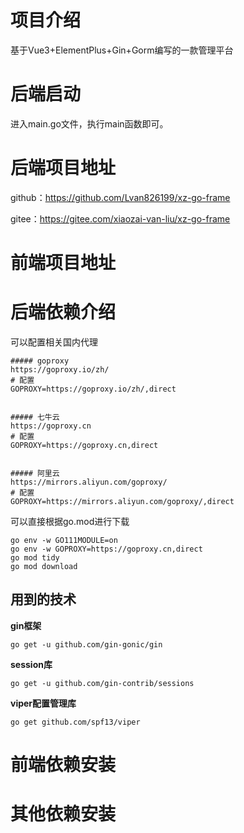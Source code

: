 # 项目介绍

基于Vue3+ElementPlus+Gin+Gorm编写的一款管理平台

# 后端启动

进入main.go文件，执行main函数即可。

# 后端项目地址

github：https://github.com/Lvan826199/xz-go-frame

gitee：https://gitee.com/xiaozai-van-liu/xz-go-frame

# 前端项目地址


# 后端依赖介绍

可以配置相关国内代理

```shell
##### goproxy
https://goproxy.io/zh/
# 配置
GOPROXY=https://goproxy.io/zh/,direct


##### 七牛云
https://goproxy.cn
# 配置
GOPROXY=https://goproxy.cn,direct


##### 阿里云
https://mirrors.aliyun.com/goproxy/
# 配置
GOPROXY=https://mirrors.aliyun.com/goproxy/,direct
```



可以直接根据go.mod进行下载

```shell
go env -w GO111MODULE=on
go env -w GOPROXY=https://goproxy.cn,direct
go mod tidy
go mod download
```

## 用到的技术

**gin框架**

```shell
go get -u github.com/gin-gonic/gin
```

**session库**

```shell
go get -u github.com/gin-contrib/sessions
```

**viper配置管理库**

```shell
go get github.com/spf13/viper
```



# 前端依赖安装


# 其他依赖安装
